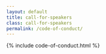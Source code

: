 ```yaml
---
layout: default
title: call-for-speakers
class: call-for-speakers
permalink: /code-of-conduct/
---
```


{% include code-of-conduct.html %}